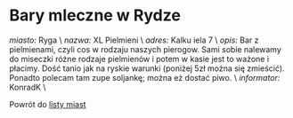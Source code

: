 # Bary mleczne w Rydze



*miasto:*  Ryga   \\
*nazwa:*  XL Pielmieni   \\
*adres:*   Kalku iela 7 \\
*opis:*  Bar z pielmienami, czyli cos w rodzaju naszych pierogow. Sami sobie nalewamy do miseczki różne rodzaje pielmienów i potem w kasie jest to ważone i płacimy. Dość tanio jak na ryskie warunki (poniżej 5zł można się zmieścić). Ponadto polecam tam zupe soljankę; można eż dostać piwo.    \\
*informator:*  KonradK   \\


Powrót do [listy miast](/bary_mleczne)
